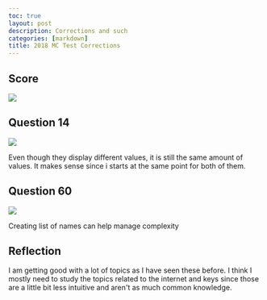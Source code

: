 ```yaml
---
toc: true
layout: post
description: Corrections and such
categories: [markdown]
title: 2018 MC Test Corrections
---
```


## Score

![]({{site.baseurl}}/images/mc2018.png)

## Question 14

![]({{site.baseurl}}/images/q14.png)

Even though they display different values, it is still the same amount of values. It makes sense since i starts at the same point for both of them.

## Question 60

![]({{site.baseurl}}/images/mc.png)

Creating list of names can help manage complexity

## Reflection
I am getting good with a lot of topics as I have seen these before. I think I mostly need to study the topics related to the internet and keys since those are a little bit less intuitive and aren't as much common knowledge.